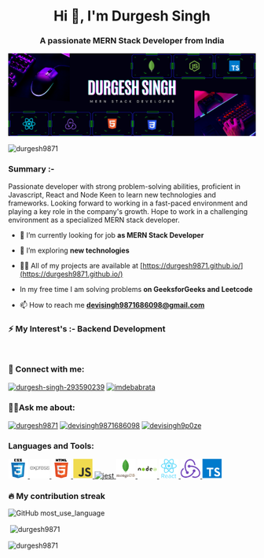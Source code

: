 <h1 align="center">Hi 👋, I'm Durgesh Singh</h1>
<h3 align="center">A passionate MERN Stack Developer from India</h3>

![logo](https://github.com/Durgesh9871/Durgesh9871/blob/main/cover.png)

<p align="left"> <img src="https://komarev.com/ghpvc/?username=durgesh9871&label=Profile%20views&color=0e75b6&style=plastic" alt="durgesh9871" /> </p>

### Summary :-  
Passionate developer with strong problem-solving abilities,
proficient in Javascript, React and Node Keen to learn new
technologies and frameworks. Looking forward to working in a
fast-paced environment and playing a key role in the
company's growth. Hope to work in a challenging environment
as a specialized MERN stack developer.



- 🔭 I’m currently looking for job **as MERN Stack Developer**

- 🌱 I’m exploring **new technologies**

- 👨‍💻 All of my projects are available at [https://durgesh9871.github.io/](https://durgesh9871.github.io/)

- In my free time I am solving problems **on GeeksforGeeks and Leetcode**

- 📫 How to reach me **devisingh9871686098@gmail.com** 


### ⚡ My Interest's :-   Backend Development 
<br>
 
<h3 align="left">📱 Connect with me:</h3>
<p align="left">
<a href="https://linkedin.com/in/durgesh-singh-293590239" target="blank"><img align="center" src="https://raw.githubusercontent.com/rahuldkjain/github-profile-readme-generator/master/src/images/icons/Social/linked-in-alt.svg" alt="durgesh-singh-293590239" height="30" width="40" /></a>
<a target={"_blank"} href="https://wa.me/+9871686098?text="><img align="center" src="https://static.whatsapp.net/rsrc.php/ym/r/36B424nhiL4.svg" alt="imdebabrata" height="30" width="auto" /></a>

<br>

<h3 align="left">👩‍💻Ask me about:</h3>
<a href="https://codesandbox.com/durgesh9871" target="blank"><img align="center" src="https://raw.githubusercontent.com/rahuldkjain/github-profile-readme-generator/master/src/images/icons/Social/codesandbox.svg" alt="durgesh9871" height="30" width="40" /></a>
<a href="https://www.leetcode.com/devisingh9871686098" target="blank"><img align="center" src="https://raw.githubusercontent.com/rahuldkjain/github-profile-readme-generator/master/src/images/icons/Social/leet-code.svg" alt="devisingh9871686098" height="30" width="40" /></a>
<a href="https://auth.geeksforgeeks.org/user/devisingh9p0ze" target="blank"><img align="center" src="https://raw.githubusercontent.com/rahuldkjain/github-profile-readme-generator/master/src/images/icons/Social/geeks-for-geeks.svg" alt="devisingh9p0ze" height="30" width="40" /></a>
</p>




<h3 align="left">Languages and Tools:</h3>
<p align="left"> <a href="https://www.w3schools.com/css/" target="_blank" rel="noreferrer"> <img src="https://raw.githubusercontent.com/devicons/devicon/master/icons/css3/css3-original-wordmark.svg" alt="css3" width="40" height="40"/> </a> <a href="https://expressjs.com" target="_blank" rel="noreferrer"> <img src="https://raw.githubusercontent.com/devicons/devicon/master/icons/express/express-original-wordmark.svg" alt="express" width="40" height="40"/> </a> <a href="https://www.w3.org/html/" target="_blank" rel="noreferrer"> <img src="https://raw.githubusercontent.com/devicons/devicon/master/icons/html5/html5-original-wordmark.svg" alt="html5" width="40" height="40"/> </a> <a href="https://developer.mozilla.org/en-US/docs/Web/JavaScript" target="_blank" rel="noreferrer"> <img src="https://raw.githubusercontent.com/devicons/devicon/master/icons/javascript/javascript-original.svg" alt="javascript" width="40" height="40"/> </a> <a href="https://jestjs.io" target="_blank" rel="noreferrer"> <img src="https://www.vectorlogo.zone/logos/jestjsio/jestjsio-icon.svg" alt="jest" width="40" height="40"/> </a> <a href="https://www.mongodb.com/" target="_blank" rel="noreferrer"> <img src="https://raw.githubusercontent.com/devicons/devicon/master/icons/mongodb/mongodb-original-wordmark.svg" alt="mongodb" width="40" height="40"/> </a> <a href="https://nodejs.org" target="_blank" rel="noreferrer"> <img src="https://raw.githubusercontent.com/devicons/devicon/master/icons/nodejs/nodejs-original-wordmark.svg" alt="nodejs" width="40" height="40"/> </a> <a href="https://reactjs.org/" target="_blank" rel="noreferrer"> <img src="https://raw.githubusercontent.com/devicons/devicon/master/icons/react/react-original-wordmark.svg" alt="react" width="40" height="40"/> </a> <a href="https://redux.js.org" target="_blank" rel="noreferrer"> <img src="https://raw.githubusercontent.com/devicons/devicon/master/icons/redux/redux-original.svg" alt="redux" width="40" height="40"/> </a> <a href="https://www.typescriptlang.org/" target="_blank" rel="noreferrer"> <img src="https://raw.githubusercontent.com/devicons/devicon/master/icons/typescript/typescript-original.svg" alt="typescript" width="40" height="40"/> </a> </p>



### 🔥 My contribution streak
![GitHub most_use_language](https://github-readme-stats.vercel.app/api/top-langs?username=durgesh9871&show_icons=true&title_color=ffc800&text_color=ffffff&bg_color=000000&locale=en&layout=compact)

<!-- <p><img align="left" src="https://github-readme-stats.vercel.app/api/top-langs?
username=durgesh9871&show_icons=true&title_color=ffc800&text_color=ffffff&bg_color=010000&locale=en&layout=compact" alt="durgesh9871" /></p>
 -->

<p>&nbsp;<img align="center" src="https://github-readme-stats.vercel.app/api?username=durgesh9871&show_icons=true&title_color=08bbf7&text_color=ffffff&bg_color=010000&locale=en" alt="durgesh9871" /></p>

<p><img align="center" src="https://github-readme-streak-stats.herokuapp.com/?user=durgesh9871&theme=highcontrast" alt="durgesh9871" /></p>
